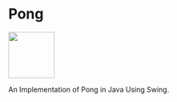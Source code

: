 # Pong

<img src="https://cdn.jsdelivr.net/gh/devicons/devicon@latest/icons/java/java-original-wordmark.svg" width=92 height=92/>
          
An Implementation of Pong in Java Using Swing.
